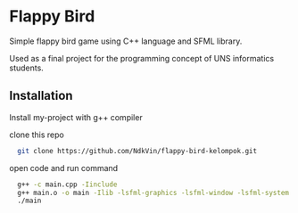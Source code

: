 
# Flappy Bird


Simple flappy bird game using C++ language and SFML library.

Used as a final project for the programming concept of UNS informatics students.


## Installation

Install my-project with g++ compiler

clone this repo
```bash
  git clone https://github.com/NdkVin/flappy-bird-kelompok.git
```
open code and run command
```bash
  g++ -c main.cpp -Iinclude
  g++ main.o -o main -Ilib -lsfml-graphics -lsfml-window -lsfml-system
  ./main
``` 
